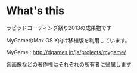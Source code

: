 # What's this

ラピッドコーディング祭り2013の成果物です

MyGameのMax OS X向け移植版を利用しています。

MyGame : http://dgames.jp/ja/projects/mygame/

各画像などの著作権はそれぞれの所有者に帰属します
